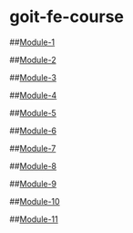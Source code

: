 # goit-fe-course

##[Module-1](https://jackil182.github.io/goit-fe-course/Module-1/index.html)

##[Module-2](https://jackil182.github.io/goit-fe-course/Module-2/index.html)

##[Module-3](https://jackil182.github.io/goit-fe-course/Module-3/index.html)

##[Module-4](https://jackil182.github.io/goit-fe-course/Module-4/index.html)

##[Module-5](https://jackil182.github.io/goit-fe-course/Module-5/index.html)

##[Module-6](https://jackil182.github.io/goit-fe-course/Module-6/index.html)

##[Module-7](https://jackil182.github.io/goit-fe-course/Module-7/index.html)

##[Module-8](https://jackil182.github.io/goit-fe-course/Module-8/index.html)

##[Module-9](https://jackil182.github.io/goit-fe-course/Module-9/index.html)

##[Module-10](https://jackil182.github.io/goit-fe-course/Module-10/index.html)

##[Module-11](https://jackil182.github.io/goit-fe-course/Module-11/index.html)

